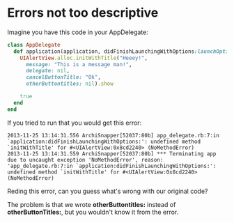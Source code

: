 # Errors not too descriptive

Imagine you have this code in your AppDelegate:

```Ruby
class AppDelegate
  def application(application, didFinishLaunchingWithOptions:launchOptions)
    UIAlertView.alloc.initWithTitle("Heeey!",
      message: "This is a message man!",
      delegate: nil,
      cancelButtonTitle: "Ok",
      otherButtontitles: nil).show

    true
  end
end
```

If you tried to run that you would get this error:

```
2013-11-25 13:14:31.556 ArchiSnapper[52037:80b] app_delegate.rb:7:in `application:didFinishLaunchingWithOptions:': undefined method `initWithTitle' for #<UIAlertView:0x8cd2240> (NoMethodError)
2013-11-25 13:14:31.559 ArchiSnapper[52037:80b] *** Terminating app due to uncaught exception 'NoMethodError', reason: 'app_delegate.rb:7:in `application:didFinishLaunchingWithOptions:': undefined method `initWithTitle' for #<UIAlertView:0x8cd2240> (NoMethodError)
```

Reding this error, can you guess what's wrong with our original code?

The problem is that we wrote **otherButtontitles:** instead of
**otherButtonTitles:**, but you wouldn't know it from the error.
